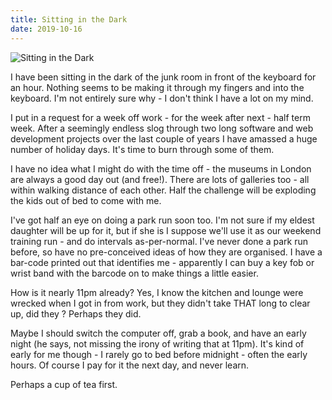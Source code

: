 ```yaml
---
title: Sitting in the Dark
date: 2019-10-16
---
```


![Sitting in the Dark](https://source.unsplash.com/y7GlIdTUOvo/1600x900)

I have been sitting in the dark of the junk room in front of the keyboard for an hour. Nothing seems to be making it through my fingers and into the keyboard. I'm not entirely sure why - I don't think I have a lot on my mind.

I put in a request for a week off work - for the week after next - half term week. After a seemingly endless slog through two long software and web development projects over the last couple of years I have amassed a huge number of holiday days. It's time to burn through some of them.

I have no idea what I might do with the time off - the museums in London are always a good day out (and free!). There are lots of galleries too - all within walking distance of each other. Half the challenge will be exploding the kids out of bed to come with me.

I've got half an eye on doing a park run soon too. I'm not sure if my eldest daughter will be up for it, but if she is I suppose we'll use it as our weekend training run - and do intervals as-per-normal. I've never done a park run before, so have no pre-conceived ideas of how they are organised. I have a bar-code printed out that identifies me - apparently I can buy a key fob or wrist band with the barcode on to make things a little easier.

How is it nearly 11pm already? Yes, I know the kitchen and lounge were wrecked when I got in from work, but they didn't take THAT long to clear up, did they ? Perhaps they did.

Maybe I should switch the computer off, grab a book, and have an early night (he says, not missing the irony of writing that at 11pm). It's kind of early for me though - I rarely go to bed before midnight - often the early hours. Of course I pay for it the next day, and never learn.

Perhaps a cup of tea first.